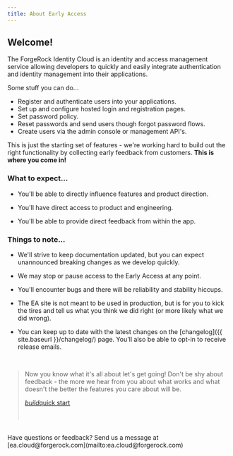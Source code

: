 ```yaml
---
title: About Early Access
---
```



## Welcome! 


The ForgeRock Identity Cloud is an identity and access management service allowing developers to quickly and easily integrate authentication and identity management into their applications. 

Some stuff you can do...
- Register and authenticate users into your applications.
- Set up and configure hosted login and registration pages.
- Set password policy.
- Reset passwords and send users though forgot password flows.
- Create users via the admin console or management API's.

This is just the starting set of features - we're working hard to build out the right functionality by collecting early feedback from customers. **This is where you come in!**

### What to expect...


- You'll be able to directly influence features and product direction.

- You'll have direct access to product and engineering.

- You'll be able to provide direct feedback from within the app.


### Things to note...


- We'll strive to keep documentation updated, but you can expect unannounced breaking changes as we develop quickly.

- We may stop or pause access to the Early Access at any point.

- You'll encounter bugs and there will be reliability and stability hiccups.

- The EA site is not meant to be used in production, but is for you to kick the tires and tell us what you think we did right (or more likely what we did wrong).

- You can keep up to date with the latest changes on the [changelog]({{ site.baseurl }}/changelog/) page. You'll also be able to opt-in to receive release emails.

<br>

> Now you know what it's all about let's get going! Don't be shy about feedback - the more we hear from you about what works and what doesn't the better the features you care about will be.
> <p class="center"><a href="{{ site.baseurl }}/overview/get-started/" class="btn btn-secondary"><i class="material-icons">build</i>quick start</a></p><br>



<br>
Have questions or feedback? Send us a message at [ea.cloud@forgerock.com](mailto:ea.cloud@forgerock.com)

<br>